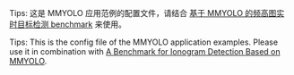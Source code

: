 Tips: 这是 MMYOLO 应用范例的配置文件，请结合 [基于 MMYOLO 的频高图实时目标检测 benchmark](/docs/zh_cn/recommended_topics/application_examples/ionogram_detection.md) 来使用。

Tips: This is the config file of the MMYOLO application examples. Please use it in combination with [A Benchmark for Ionogram Detection Based on MMYOLO](/docs/en/recommended_topics/application_examples/ionogram_detection.md).
